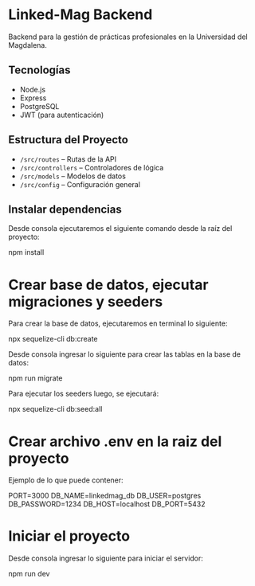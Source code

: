 # Linked-Mag Backend

Backend para la gestión de prácticas profesionales en la Universidad del Magdalena.

## Tecnologías
- Node.js
- Express
- PostgreSQL
- JWT (para autenticación)

## Estructura del Proyecto
- `/src/routes` – Rutas de la API
- `/src/controllers` – Controladores de lógica
- `/src/models` – Modelos de datos
- `/src/config` – Configuración general

## Instalar dependencias

Desde consola ejecutaremos el siguiente comando desde la raíz del proyecto:

npm install

# Crear base de datos, ejecutar migraciones y seeders

Para crear la base de datos, ejecutaremos en terminal lo siguiente:

npx sequelize-cli db:create

Desde consola ingresar lo siguiente para crear las tablas en la base de datos:

npm run migrate

Para ejecutar los seeders luego, se ejecutará:

npx sequelize-cli db:seed:all

# Crear archivo .env en la raiz del proyecto

Ejemplo de lo que puede contener:

PORT=3000
DB_NAME=linkedmag_db
DB_USER=postgres
DB_PASSWORD=1234
DB_HOST=localhost
DB_PORT=5432

# Iniciar el proyecto

Desde consola ingresar lo siguiente para iniciar el servidor:

npm run dev
